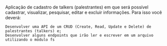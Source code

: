 Aplicação de cadastro de talkers (palestrantes) em que será possível cadastrar, visualizar, pesquisar, editar e excluir informações. Para isso você deverá:

    Desenvolver uma API de um CRUD (Create, Read, Update e Delete) de palestrantes (talkers) e;
    Desenvolver alguns endpoints que irão ler e escrever em um arquivo utilizando o módulo fs
